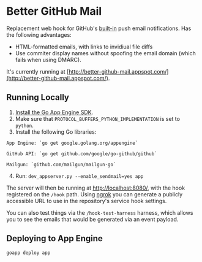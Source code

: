 # Better GitHub Mail

Replacement web hook for GitHub's <a href="https://help.github.com/articles/receiving-email-notifications-for-pushes-to-a-repository/">built-in</a> push email notifications. Has the following advantages:

  * HTML-formatted emails, with links to invidiual file diffs
  * Use commiter display names without spoofing the email domain (which fails when using DMARC).

It's currently running at [http://better-github-mail.appspot.com/](http://better-github-mail.appspot.com/).

## Running Locally

  1. [Install the Go App Engine SDK](https://developers.google.com/appengine/downloads#Google_App_Engine_SDK_for_Go).
  2. Make sure that `PROTOCOL_BUFFERS_PYTHON_IMPLEMENTATION` is set to `python`.
  3. Install the following Go libraries:

    App Engine: `go get google.golang.org/appengine`

    GitHub API: `go get github.com/google/go-github/github`

    Mailgun: `github.com/mailgun/mailgun-go`

  4. Run: `dev_appserver.py --enable_sendmail=yes app`

The server will then be running at [http://localhost:8080/](http://localhost:8080/), with the hook registered on the `/hook` path. Using [ngrok](https://ngrok.com/) you can generate a publicly accessible URL to use in the repository's service hook settings.

You can also test things via the `/hook-test-harness` harness, which allows you to see the emails that would be generated via an event payload.

## Deploying to App Engine

```
goapp deploy app
```

